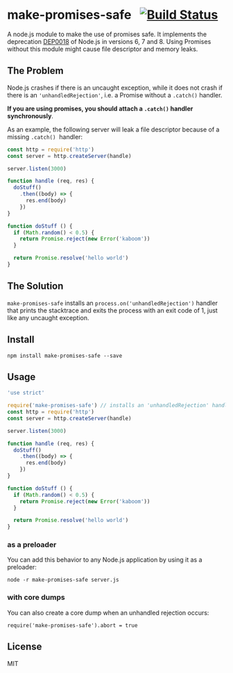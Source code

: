 # make-promises-safe &nbsp;&nbsp;[![Build Status](https://travis-ci.org/mcollina/make-promises-safe.svg?branch=master)](https://travis-ci.org/mcollina/make-promises-safe)

A node.js module to make the use of promises safe.
It implements the deprecation
[DEP0018][unhandled] of Node.js in versions 6, 7 and 8.
Using Promises without this module might cause file descriptor and memory
leaks.

## The Problem

Node.js crashes if there is an uncaught exception, while it does not
crash if there is an `'unhandledRejection'`, i.e. a Promise without a
`.catch()` handler.

**If you are using promises, you should attach a `.catch()` handler
synchronously**.

As an example, the following server will leak a file descriptor because
of a missing `.catch()`  handler:

```js
const http = require('http')
const server = http.createServer(handle)

server.listen(3000)

function handle (req, res) {
  doStuff()
    .then((body) => {
      res.end(body)
    })
}

function doStuff () {
  if (Math.random() < 0.5) {
    return Promise.reject(new Error('kaboom'))
  }

  return Promise.resolve('hello world')
}
```

## The Solution

`make-promises-safe` installs an `process.on('unhandledRejection')`
handler that prints the stacktrace and exits the process with an exit
code of 1, just like any uncaught exception.

## Install

```
npm install make-promises-safe --save
```

## Usage

```js
'use strict'

require('make-promises-safe') // installs an 'unhandledRejection' handler
const http = require('http')
const server = http.createServer(handle)

server.listen(3000)

function handle (req, res) {
  doStuff()
    .then((body) => {
      res.end(body)
    })
}

function doStuff () {
  if (Math.random() < 0.5) {
    return Promise.reject(new Error('kaboom'))
  }

  return Promise.resolve('hello world')
}
```

### as a preloader

You can add this behavior to any Node.js application by using it as a
preloader:

```
node -r make-promises-safe server.js
```

### with core dumps

You can also create a core dump when an unhandled rejection occurs:


```
require('make-promises-safe').abort = true
```
## License

MIT

[unhandled]: https://nodejs.org/dist/latest-v8.x/docs/api/deprecations.html#deprecations_dep0018_unhandled_promise_rejections
